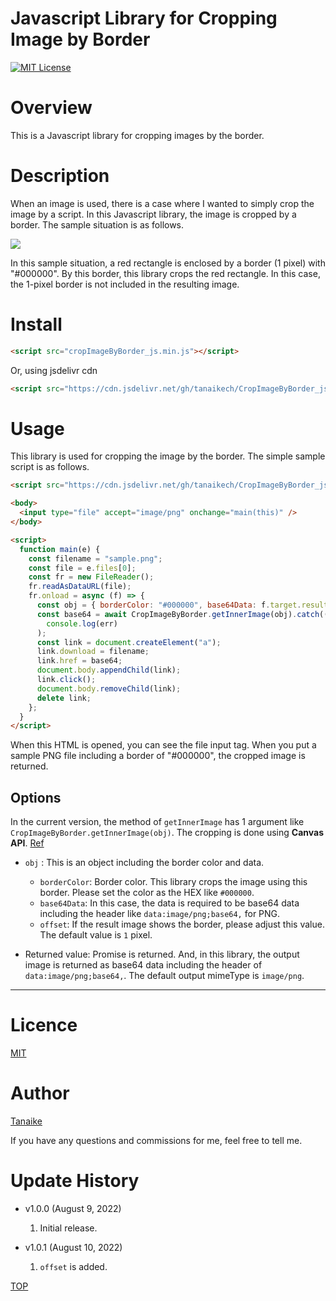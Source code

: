 # Javascript Library for Cropping Image by Border

<a name="top"></a>
[![MIT License](http://img.shields.io/badge/license-MIT-blue.svg?style=flat)](LICENCE)

<a name="overview"></a>

# Overview

This is a Javascript library for cropping images by the border.

<a name="description"></a>

# Description

When an image is used, there is a case where I wanted to simply crop the image by a script. In this Javascript library, the image is cropped by a border. The sample situation is as follows.

![](https://tanaikech.github.io/image-storage/20220809a/fig1.png)

In this sample situation, a red rectangle is enclosed by a border (1 pixel) with "#000000". By this border, this library crops the red rectangle. In this case, the 1-pixel border is not included in the resulting image.

<a name="install"></a>

# Install

```html
<script src="cropImageByBorder_js.min.js"></script>
```

Or, using jsdelivr cdn

```html
<script src="https://cdn.jsdelivr.net/gh/tanaikech/CropImageByBorder_js@master/cropImageByBorder_js.min.js"></script>
```

# Usage

This library is used for cropping the image by the border. The simple sample script is as follows.

```html
<script src="https://cdn.jsdelivr.net/gh/tanaikech/CropImageByBorder_js/cropImageByBorder_js.min.js"></script>

<body>
  <input type="file" accept="image/png" onchange="main(this)" />
</body>

<script>
  function main(e) {
    const filename = "sample.png";
    const file = e.files[0];
    const fr = new FileReader();
    fr.readAsDataURL(file);
    fr.onload = async (f) => {
      const obj = { borderColor: "#000000", base64Data: f.target.result };
      const base64 = await CropImageByBorder.getInnerImage(obj).catch((err) =>
        console.log(err)
      );
      const link = document.createElement("a");
      link.download = filename;
      link.href = base64;
      document.body.appendChild(link);
      link.click();
      document.body.removeChild(link);
      delete link;
    };
  }
</script>
```

When this HTML is opened, you can see the file input tag. When you put a sample PNG file including a border of "#000000", the cropped image is returned.

## Options

In the current version, the method of `getInnerImage` has 1 argument like `CropImageByBorder.getInnerImage(obj)`. The cropping is done using **Canvas API**. [Ref](https://developer.mozilla.org/en-US/docs/Web/API/Canvas_API)

- `obj` : This is an object including the border color and data.

  - `borderColor`: Border color. This library crops the image using this border. Please set the color as the HEX like `#000000`.
  - `base64Data`: In this case, the data is required to be base64 data including the header like `data:image/png;base64,` for PNG.
  - `offset`: If the result image shows the border, please adjust this value. The default value is `1` pixel.

- Returned value: Promise is returned. And, in this library, the output image is returned as base64 data including the header of `data:image/png;base64,`. The default output mimeType is `image/png`.

---

<a name="licence"></a>

# Licence

[MIT](LICENCE)

<a name="author"></a>

# Author

[Tanaike](https://tanaikech.github.io/about/)

If you have any questions and commissions for me, feel free to tell me.

<a name="updatehistory"></a>

# Update History

- v1.0.0 (August 9, 2022)

  1. Initial release.

- v1.0.1 (August 10, 2022)

  1. `offset` is added.

[TOP](#top)
